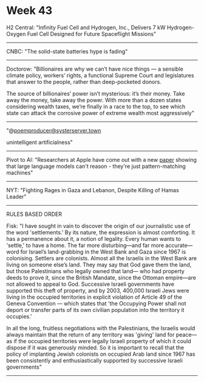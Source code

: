 # Week 43


H2 Central: "Infinity Fuel Cell and Hydrogen, Inc., Delivers 7 kW
Hydrogen-Oxygen Fuel Cell Designed for Future Spaceflight Missions"

---

CNBC: "The solid-state batteries hype is fading"

---

Doctorow: "Billionaires are why we can’t have nice things — a sensible
climate policy, workers’ rights, a functional Supreme Court and
legislatures that answer to the people, rather than deep-pocketed
donors.

The source of billionaires’ power isn’t mysterious: it’s their
money. Take away the money, take away the power. With more than a
dozen states considering wealth taxes, we’re finally in a race to the
top, to see which state can attack the corrosive power of extreme
wealth most aggressively"

---

"@poemproducer@systerserver.town

unintelligent artificialness"

---

Pivot to AI: "Researchers at Apple have come out with a new [paper](https://arxiv.org/abs/2410.05229)
showing that large language models can't reason - they're just
pattern-matching machines"

---

NYT: "Fighting Rages in Gaza and Lebanon, Despite Killing of Hamas Leader"

---

RULES BASED ORDER

Fisk: "I have sought in vain to discover the origin of our
journalistic use of the word 'settlements.' By its nature, the
expression is almost comforting. It has a permanence about it, a
notion of legality. Every human wants to 'settle,' to have a home. The
far more disturbing—and far more accurate—word for Israel’s
land-grabbing in the West Bank and Gaza since 1967 is
colonising. Settlers are colonists. Almost all the Israelis in the
West Bank are living on someone else’s land. They may say that God
gave them the land, but those Palestinians who legally owned that
land— who had property deeds to prove it, since the British Mandate,
since the Ottoman empire—are not allowed to appeal to God. Successive
Israeli governments have supported this theft of property, and by
2003, 400,000 Israeli Jews were living in the occupied territories in
explicit violation of Article 49 of the Geneva Convention — which
states that 'the Occupying Power shall not deport or transfer parts of
its own civilian population into the territory it occupies.'

In all the long, fruitless negotiations with the Palestinians, the
Israelis would always maintain that the return of any territory was
'giving' land for peace—as if the occupied territories were legally
Israeli property of which it could dispose if it was generously
minded. So it is important to recall that the policy of implanting
Jewish colonists on occupied Arab land since 1967 has been
consistently and enthusiastically supported by successive Israeli
governments"

---

